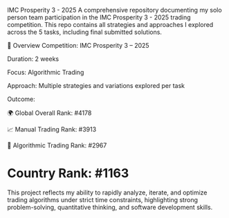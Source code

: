 IMC Prosperity 3 - 2025
A comprehensive repository documenting my solo person team participation in the IMC Prosperity 3 - 2025 trading competition. This repo contains all strategies and approaches I explored across the 5 tasks, including final submitted solutions.

📌 Overview
Competition: IMC Prosperity 3 – 2025

Duration: 2 weeks  

Focus: Algorithmic Trading

Approach: Multiple strategies and variations explored per task

Outcome:

🌍 Global Overall Rank: #4178

📈 Manual Trading Rank: #3913

🤖 Algorithmic Trading Rank: #2967

# Country Rank: #1163

This project reflects my ability to rapidly analyze, iterate, and optimize trading algorithms under strict time constraints, highlighting strong problem-solving, quantitative thinking, and software development skills.
